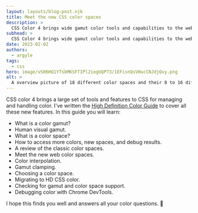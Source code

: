 ```yaml
---
layout: layouts/blog-post.njk
title: Meet the new CSS color spaces
description: >
  CSS Color 4 brings wide gamut color tools and capabilities to the web: more colors, manipulation functions, and better gradients.
subhead: >
  CSS Color 4 brings wide gamut color tools and capabilities to the web: more colors, manipulation functions, and better gradients.
date: 2023-02-02
authors:
  - argyle
tags:
  - css
hero: image/vS06HQ1YTsbMKSFTIPl2iogUQP73/1EFisnQsVHucCNJdjQvy.png
alt: >
  A overview picture of 18 different color spaces and their 8 to 16 different syntaxes for specifying color.
---
```


CSS color 4 brings a large set of tools and features to CSS for managing and
handling color. I've written the [High Definition Color
Guide](/articles/high-definition-css-color-guide/) to cover all these new
features. In this guide you will learn:

- What is a color gamut?
- Human visual gamut.
- What is a color space?
- How to access more colors, new spaces, and debug results.
- A review of the classic color spaces.
- Meet the new web color spaces.
- Color interpolation.
- Gamut clamping.
- Choosing a color space.
- Migrating to HD CSS color.
- Checking for gamut and color space support.
- Debugging color with Chrome DevTools.

I hope this finds you well and answers all your color questions. 🙂
